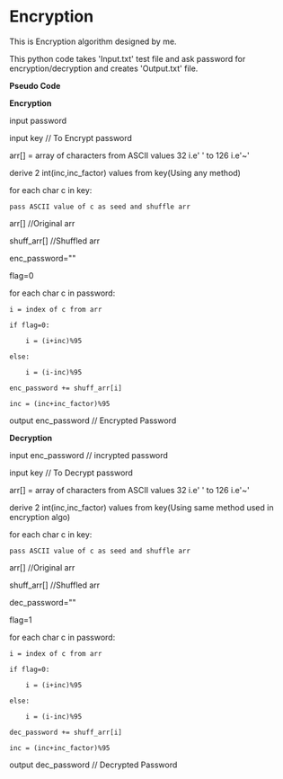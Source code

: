 # Encryption
This is Encryption algorithm designed by me. 

This python code takes 'Input.txt' test file and ask password for encryption/decryption and creates 'Output.txt' file.

<b>Pseudo Code</b>


<b>Encryption</b>


input password

input key // To Encrypt password

arr[] = array of characters from ASCII values 32 i.e' ' to 126 i.e'~'

derive 2 int(inc,inc_factor) values from key(Using any method)

for each char c in key:

	pass ASCII value of c as seed and shuffle arr
	
arr[] //Original arr

shuff_arr[] //Shuffled arr

enc_password=""

flag=0

for each char c in password:

	i = index of c from arr
  
	if flag=0:
  
		i = (i+inc)%95
    
	else:
  
		i = (i-inc)%95
    
	enc_password += shuff_arr[i]
  
	inc = (inc+inc_factor)%95

output enc_password // Encrypted Password


<b>Decryption</b>

input enc_password // incrypted password

input key // To Decrypt password

arr[] = array of characters from ASCII values 32 i.e' ' to 126 i.e'~'

derive 2 int(inc,inc_factor) values from key(Using same method used in encryption algo)

for each char c in key:

	pass ASCII value of c as seed and shuffle arr
	
arr[] //Original arr

shuff_arr[] //Shuffled arr

dec_password=""

flag=1

for each char c in password:

	i = index of c from arr
  
	if flag=0:
  
		i = (i+inc)%95
    
	else:
  
		i = (i-inc)%95
    
	dec_password += shuff_arr[i]
  
	inc = (inc+inc_factor)%95

output dec_password // Decrypted Password
